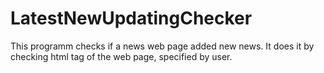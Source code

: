 # LatestNewUpdatingChecker
This programm checks if a news web page added new news. It does it by checking html tag of the web page, specified by user.
